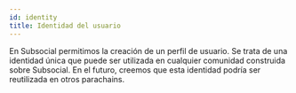 ```yaml
---
id: identity
title: Identidad del usuario 
---
```


En Subsocial permitimos la creación de un perfil de usuario. Se trata de una identidad única que puede ser utilizada en cualquier comunidad construida sobre Subsocial. En el futuro, creemos que esta identidad podría ser reutilizada en otros parachains.